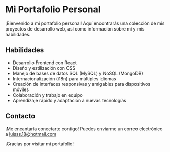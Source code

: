 # Mi Portafolio Personal

¡Bienvenido a mi portafolio personal! Aquí encontrarás una colección de mis proyectos de desarrollo web, así como información sobre mí y mis habilidades. 

## Habilidades

- Desarrollo Frontend con React
- Diseño y estilización con CSS
- Manejo de bases de datos SQL (MySQL) y NoSQL (MongoDB)
- Internacionalización (i18n) para múltiples idiomas
- Creación de interfaces responsivas y amigables para dispositivos móviles
- Colaboración y trabajo en equipo
- Aprendizaje rápido y adaptación a nuevas tecnologías

## Contacto

¡Me encantaría conectarte contigo! Puedes enviarme un correo electrónico a luisss.18@hotmail.com

¡Gracias por visitar mi portafolio!
